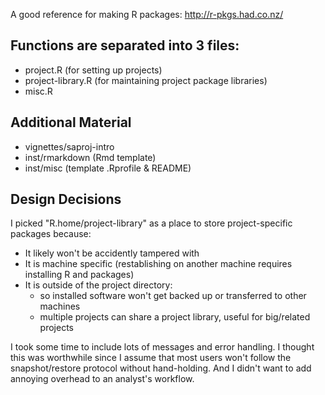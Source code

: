 
A good reference for making R packages: http://r-pkgs.had.co.nz/

## Functions are separated into 3 files:

- project.R (for setting up projects)
- project-library.R (for maintaining project package libraries)
- misc.R

## Additional Material

- vignettes/saproj-intro
- inst/rmarkdown (Rmd template)
- inst/misc (template .Rprofile & README)

## Design Decisions

I picked "R.home/project-library" as a place to store project-specific packages because:

- It likely won't be accidently tampered with
- It is machine specific (restablishing on another machine requires installing R and packages)
- It is outside of the project directory:
  - so installed software won't get backed up or transferred to other machines
  - multiple projects can share a project library, useful for big/related projects

I took some time to include lots of messages and error handling. I thought this  was worthwhile since I assume that most users won't follow the snapshot/restore protocol without hand-holding. And I didn't want to add annoying overhead to an analyst's workflow.
